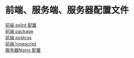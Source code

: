 # 前端、服务端、服务器配置文件
[前端 eslint 配置](.eslint.js.md) \
[前端 package](package.json.md) \
[前端 postcss](postcss.config.js.md) \
[前端 typescript](tsconfig.json.md) \
[服务器Nginx 配置](site.conf.md)
